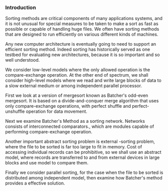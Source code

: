 ### Introduction

Sorting methods are critical components of many applications systems, and it is not unusual for special measures to be taken to make a sort as fast as possible or capable of handling huge files. We often have sorting methods that are designed to run efficiently on various different kinds of machines.

Any new computer architecture is eventually going to need to support an efficient sorting method. Indeed sorting has historically served as one testbed for evaluating new architectures, because it is so important and so well understood.

We consider low-level models where the only allowed operation is the compare-exchange operation. At the other end of spectrum, we shall consider high-level models where we read and write large blocks of data to a slow external medium or among independent parallel processor.

First we look at a version of mergesort known as Batcher's odd-even mergesort. It is based on a divide-and-conquer merge algorithm that uses only compare-exchange operations, with perfect shuffle and perfect-unshuffle operation for data movement.

Next we examine Batcher's Method as a sorting network. Networks consists of interconnected comparators., which are modules capable of performing compare-exchange operation.

Another important abstract sorting problem is external -sorting problem, where the file to be sorted is far too large to fit in memory. Cost of accessing individual records can be prohibitive, so we shall use an abstract model, where records are transferred to and from external devices in large blocks and use model to compare them.

Finally we consider parallel sorting, for the case when the file to be sorted is distributed among independent model, then examine how Batcher's method provides a effective solution.

